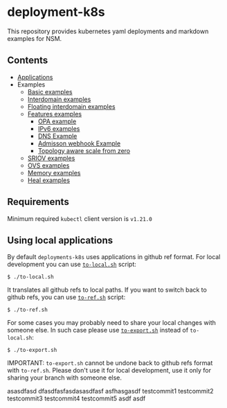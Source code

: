 # deployment-k8s

This repository provides kubernetes yaml deployments and markdown examples for NSM.

## Contents

* [Applications](./apps)
* Examples
    * [Basic examples](./examples/basic) 
    * [Interdomain examples](./examples/interdomain/basic)
    * [Floating interdomain examples](./examples/floating)
    * [Features examples](./examples/features)
        * [OPA example](./examples/features/opa)
        * [IPv6 examples](./examples/features/ipv6)
        * [DNS Example](./examples/features/dns)
        * [Admisson webhook Example](./examples/features/webhook)
        * [Topology aware scale from zero](./examples/features/scale-from-zero)
    * [SRIOV examples](./examples/sriov)
    * [OVS examples](./examples/ovs)
    * [Memory examples](./examples/memory)
    * [Heal examples](./examples/heal)

## Requirements
Minimum required ```kubectl``` client version is ```v1.21.0```

## Using local applications

By default `deployments-k8s` uses applications in github ref format. For local development you can use [`to-local.sh`](./to-local.sh)
script:
```
$ ./to-local.sh
```
It translates all github refs to local paths. If you want to switch back to github refs, you can use [`to-ref.sh`](./to-ref.sh)
script:
```
$ ./to-ref.sh
```
For some cases you may probably need to share your local changes with someone else. In such case please use [`to-export.sh`](./to-export.sh)
instead of `to-local.sh`:
```
$ ./to-export.sh
```
IMPORTANT: `to-export.sh` cannot be undone back to github refs format with `to-ref.sh`. Please don't use it for local
development, use it only for sharing your branch with someone else.

asasdfasd
dfasdfasfasdasasdfasf
asfhasgasdf
testcommit1
testcommit2
testcommit3
testcommit4
testcommit5
asdf
asdf